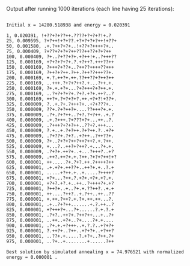 Output after running 1000 iterations (each line having 25 iterations):
<pre>
<code>
Initial x = 14280.518938 and energy = 0.020391

1, 0.020391, !+??+?+??++.????+?+?+?!+.?
25, 0.009595, ?+?++!+?+??.+?+?+?+?++!+??+
50, 0.001580, .+.?++?+?+..!+??+?++++?+..
75, 0.000409, ?+??+?+?+?++???++??+?+?++
100, 0.000409, ?+..?+??+?+.+?++!+..?+++??
125, 0.000169, +?+?+?+?+.?.+?++?.+++??++
150, 0.000169, ?+++?+??+..?++??++++??+++
175, 0.000169, ?++?+?++.?++.?++??+++??+.
200, 0.000169, +.?.++?+.++.??++??+?++?++
225, 0.000169, ..+++.?+?+?++?.+...?++.+.
250, 0.000169, ?+.+.+?+...?+?+++?+?++.+.
275, 0.000169, ..?+?+?+?+.?+?.+?+.++?..?
300, 0.000169, ++?+.?+?+?+?.++.+?+?!+??+.
325, 0.000009, ?..+.?+.?+++?+..+?+???+..
350, 0.000009, ??+.?+?++?+....??+++?+.+.
375, 0.000009, .?+.?+?++..?+?.?+?++..+.?
400, 0.000009, .+.?+++.?+???+?+...++..?.
425, 0.000009, .?+++?+?+?++..??+?.+++...
450, 0.000009, ?.+..+.?+?++.?+?++.?..+?+
475, 0.000009, .?+??+.?+?..+?++..?++??+.
500, 0.000009, ?+..?+?+?++?++?++?.+.?++.
525, 0.000009, +...?..++?+?++?.+...?+.+.
550, 0.000009, .?+?+.++?+..+...?+++?..+?
575, 0.000009, .++?.++?+.+.?++.?+?+?++!+?
600, 0.000001, ++.....?+.?+?.++.?++++?++
625, 0.000001, .+.+?+.++??+..++?+.+..?.+
650, 0.000001, .....+?++.+..+.....?++++?
675, 0.000001, +?+...?++.?.+?+.+?+.+?.+.
700, 0.000001, +?+?.+?.+..++..?++++?+.+?
725, 0.000001, ?++?+..+..?+.+.??++?..+.+
750, 0.000001, ++....?++?..+.?++..++..??
775, 0.000001, +.++.?++?.+.?+.++.++...?.
800, 0.000001, .+..?+?++.......+.?.++..?
825, 0.000001, +?+++?+...?+......?.+.?.+
850, 0.000001, .?+?..++?+.?++?++...+..?+
875, 0.000001, ..++..+?+..?+....?+.+....
900, 0.000001, .?+.+.+?+++..+.?.?..+?+?+
925, 0.000001, ?.++?+..?++..+?+?+..+?++?
950, 0.000001, ..??+.+.....?.+?+..?++.?+
975, 0.000001, ..?+..+........+......?++

Best solution by simulated annealing x = 74.976521 with normalized energy = 0.000001 .

 
 </code>
 
 </pre>
